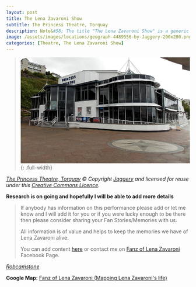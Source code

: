 ```yaml
---
layout: post
title: The Lena Zavaroni Show
subtitle: The Princess Theatre, Torquay
description: Note&#58; The title "The Lena Zavaroni Show" is a generic name for shows staring Lena Zavaroni that had no original show title for the theatre at which Lena was appearing.
image: /assets/images/locations/geograph-4489556-by-Jaggery-200x200.png
categories: [Theatre, The Lena Zavaroni Show]
---
```


> ![](/assets/images/locations/geograph-4489556-by-Jaggery.jpg){: .full-width}

<cite>[The Princess Theatre, Torquay](https://www.geograph.org.uk/photo/4489556) &copy; Copyright [Jaggery](https://www.geograph.org.uk/profile/39302) and licensed for reuse under this [Creative Commons Licence](http://creativecommons.org/licenses/by-sa/2.0/).</cite>

**Research is on going and hopefully I will be able to add more details**
> If anybody has information on this performance please add or let me know and I will add it for you or if you were lucky enough to be there then please consider sharing your Fan Stories/Memories with us.
>
> All information is of value and helps to keep the memories we have of Lena Zavaroni alive.
>
> You can add content [here](https://github.com/FanzOfLenaZavaroni/fanzoflenazavaroni.github.io) or contact me on [Fanz of Lena Zavaroni](https://www.facebook.com/fanzoflenazavaroni) Facebook Page.

<cite>[Robcamstone](https://m.me/fanzoflenazavaroni)</cite>

**Google Map:**
<span class="post-categories">[Fanz of Lena Zavaroni (Mapping Lena Zavaroni's life)](https://www.google.com/maps/d/u/0/viewer?mid=1D1D0ERV_FQMNb9XZzJ-J3yUlK8aI4vhI&hl=en&ll=50.46146089999999%2C-3.5299707000000353&z=19)</span>
